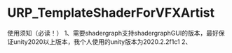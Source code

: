 # URP_TemplateShaderForVFXArtist
使用须知（必读！）
1、需要shadergraph支持shadergraphGUI的版本，最好保证unity2020以上版本，我个人使用的unity版本为2020.2.2f1c1
2、

